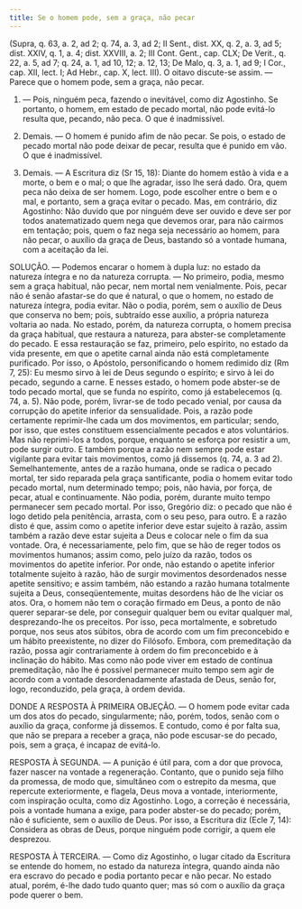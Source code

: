 ```yaml
---
title: Se o homem pode, sem a graça, não pecar
---
```


(Supra, q. 63, a. 2, ad 2; q. 74, a. 3, ad 2; II Sent., dist. XX, q. 2, a. 3, ad 5; dist. XXIV, q. 1, a. 4; dist. XXVIII, a. 2; III Cont. Gent., cap. CLX; De Verit., q. 22, a. 5, ad 7; q. 24, a. 1, ad 10, 12; a. 12, 13; De Malo, q. 3, a. 1, ad 9; I Cor., cap. XII, lect. I; Ad Hebr., cap. X, lect. III).
  O oitavo discute-se assim. — Parece que o homem pode, sem a graça, não pecar.  

1. — Pois, ninguém peca, fazendo o inevitável, como diz Agostinho. Se portanto, o homem, em estado de pecado mortal, não pode evitá-lo resulta que, pecando, não peca. O que é inadmissível.  

2. Demais. — O homem é punido afim de não pecar. Se pois, o estado de pecado mortal não pode deixar de pecar, resulta que é punido em vão. O que é inadmissível.  

3. Demais. — A Escritura diz (Sr 15, 18): Diante do homem estão à vida e a morte, o bem e o mal; o que lhe agradar, isso lhe será dado. Ora, quem peca não deixa de ser homem. Logo, pode escolher entre o bem e o mal, e portanto, sem a graça evitar o pecado.  Mas, em contrário, diz Agostinho: Não duvido que por ninguém deve ser ouvido e deve ser por todos anatematizado quem nega que devemos orar, para não cairmos em tentação; pois, quem o faz nega seja necessário ao homem, para não pecar, o auxílio da graça de Deus, bastando só a vontade humana, com a aceitação da lei.  

SOLUÇÃO. — Podemos encarar o homem à dupla luz: no estado da natureza íntegra e no da natureza corrupta. — No primeiro, podia, mesmo sem a graça habitual, não pecar, nem mortal nem venialmente. Pois, pecar não é senão afastar-se do que é natural, o que o homem, no estado de natureza íntegra, podia evitar. Não o podia, porém, sem o auxílio de Deus que conserva no bem; pois, subtraído esse auxílio, a própria natureza voltaria ao nada.  No estado, porém, da natureza corrupta, o homem precisa da graça habitual, que restaura a natureza, para abster-se completamente do pecado. E essa restauração se faz, primeiro, pelo espírito, no estado da vida presente, em que o apetite carnal ainda não está completamente purificado. Por isso, o Apóstolo, personificando o homem redimido diz (Rm 7, 25): Eu mesmo sirvo à lei de Deus segundo o espírito; e sirvo à lei do pecado, segundo a carne. E nesses estado, o homem pode abster-se de todo pecado mortal, que se funda no espírito, como já estabelecemos (q. 74, a. 5). Não pode, porém, livrar-se de todo pecado venial, por causa da corrupção do apetite inferior da sensualidade. Pois, a razão pode certamente reprimir-lhe cada um dos movimentos, em particular; sendo, por isso, que estes constituem essencialmente pecados e atos voluntários. Mas não reprimi-los a todos, porque, enquanto se esforça por resistir a um, pode surgir outro. E também porque a razão nem sempre pode estar vigilante para evitar tais movimentos, como já dissemos (q. 74, a. 3 ad 2).
  Semelhantemente, antes de a razão humana, onde se radica o pecado mortal, ter sido reparada pela graça santificante, podia o homem evitar todo pecado mortal, num determinado tempo; pois, não havia, por força, de pecar, atual e continuamente. Não podia, porém, durante muito tempo permanecer sem pecado mortal. Por isso, Gregório diz: o pecado que não é logo detido pela penitência, arrasta, com o seu peso, para outro. E a razão disto é que, assim como o apetite inferior deve estar sujeito à razão, assim também a razão deve estar sujeita a Deus e colocar nele o fim da sua vontade. Ora, é necessariamente, pelo fim, que se hão de reger todos os movimentos humanos; assim como, pelo juízo da razão, todos os movimentos do apetite inferior. Por onde, não estando o apetite inferior totalmente sujeito à razão, hão de surgir movimentos desordenados nesse apetite sensitivo; e assim também, não estando a razão humana totalmente sujeita a Deus, conseqüentemente, muitas desordens hão de lhe viciar os atos. Ora, o homem não tem o coração firmado em Deus, a ponto de não querer separar-se dele, por conseguir qualquer bem ou evitar qualquer mal, desprezando-lhe os preceitos. Por isso, peca mortalmente, e sobretudo porque, nos seus atos súbitos, obra de acordo com um fim preconcebido e um hábito preexistente, no dizer do Filósofo. Embora, com premeditação da razão, possa agir contrariamente à ordem do fim preconcebido e à inclinação do hábito. Mas como não pode viver em estado de contínua premeditação, não lhe é possível permanecer muito tempo sem agir de acordo com a vontade desordenadamente afastada de Deus, senão for, logo, reconduzido, pela graça, à ordem devida.  

DONDE A RESPOSTA À PRIMEIRA OBJEÇÃO. — O homem pode evitar cada um dos atos do pecado, singularmente; não, porém, todos, senão com o auxílio da graça, conforme já dissemos. E contudo, como é por falta sua, que não se prepara a receber a graça, não pode escusar-se do pecado, pois, sem a graça, é incapaz de evitá-lo.  

RESPOSTA À SEGUNDA. — A punição é útil para, com a dor que provoca, fazer nascer na vontade a regeneração. Contanto, que o punido seja filho da promessa, de modo que, simultâneo com o estrepito da mesma, que repercute exteriormente, e flagela, Deus mova a vontade, interiormente, com inspiração oculta, como diz Agostinho. Logo, a correção é necessária, pois a vontade humana a exige, para poder abster-se do pecado; porém, não é suficiente, sem o auxílio de Deus. Por isso, a Escritura diz (Ecle 7, 14): Considera as obras de Deus, porque ninguém pode corrigir, a quem ele desprezou.  

RESPOSTA À TERCEIRA. — Como diz Agostinho, o lugar citado da Escritura se entende do homem, no estado da natureza íntegra, quando ainda não era escravo do pecado e podia portanto pecar e não pecar. No estado atual, porém, é-lhe dado tudo quanto quer; mas só com o auxílio da graça pode querer o bem.